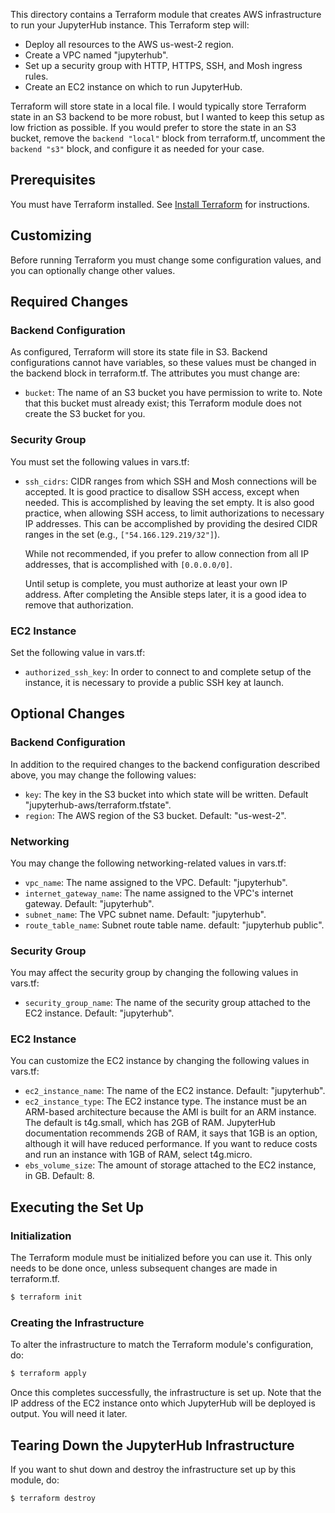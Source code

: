 This directory contains a Terraform module that creates AWS
infrastructure to run your JupyterHub instance. This Terraform step
will:
- Deploy all resources to the AWS us-west-2 region.
- Create a VPC named "jupyterhub".
- Set up a security group with HTTP, HTTPS, SSH, and Mosh ingress
  rules.
- Create an EC2 instance on which to run JupyterHub.

Terraform will store state in a local file. I would typically store
Terraform state in an S3 backend to be more robust, but I wanted to
keep this setup as low friction as possible. If you would prefer to
store the state in an S3 bucket, remove the `backend "local"` block
from terraform.tf, uncomment the `backend "s3"` block, and configure
it as needed for your case.

## Prerequisites

You must have Terraform installed. See [Install
Terraform](https://developer.hashicorp.com/terraform/install) for
instructions.

## Customizing

Before running Terraform you must change some configuration values,
and you can optionally change other values.

## Required Changes
### Backend Configuration

As configured, Terraform will store its state file in S3. Backend
configurations cannot have variables, so these values must be changed
in the backend block in terraform.tf. The attributes you must change
are:
- `bucket`: The name of an S3 bucket you have permission to write
  to. Note that this bucket must already exist; this Terraform module
  does not create the S3 bucket for you.

### Security Group

You must set the following values in vars.tf:
- `ssh_cidrs`: CIDR ranges from which SSH and Mosh connections will be
  accepted. It is good practice to disallow SSH access, except when
  needed. This is accomplished by leaving the set empty. It is also
  good practice, when allowing SSH access, to limit authorizations to
  necessary IP addresses. This can be accomplished by providing the
  desired CIDR ranges in the set (e.g., `["54.166.129.219/32"]`).

  While not recommended, if you prefer to allow connection from all IP
  addresses, that is accomplished with `[0.0.0.0/0]`.

  Until setup is complete, you must authorize at least your own IP
  address. After completing the Ansible steps later, it is a good idea
  to remove that authorization.

### EC2 Instance

Set the following value in vars.tf:
- `authorized_ssh_key`: In order to connect to and complete setup of
  the instance, it is necessary to provide a public SSH key at launch.

## Optional Changes
### Backend Configuration

In addition to the required changes to the backend configuration
described above, you may change the following values:
- `key`: The key in the S3 bucket into which state will be
  written. Default "jupyterhub-aws/terraform.tfstate".
- `region`: The AWS region of the S3 bucket. Default: "us-west-2".

### Networking

You may change the following networking-related values in vars.tf:
- `vpc_name`: The name assigned to the VPC. Default: "jupyterhub".
- `internet_gateway_name`: The name assigned to the VPC's internet
  gateway. Default: "jupyterhub".
- `subnet_name`: The VPC subnet name. Default: "jupyterhub".
- `route_table_name`: Subnet route table name. default: "jupyterhub
  public".

### Security Group

You may affect the security group by changing the following values in
vars.tf:
- `security_group_name`: The name of the security group attached to
  the EC2 instance. Default: "jupyterhub".

### EC2 Instance

You can customize the EC2 instance by changing the following values in
vars.tf:
- `ec2_instance_name`: The name of the EC2 instance. Default:
  "jupyterhub".
- `ec2_instance_type`: The EC2 instance type. The instance must be an
  ARM-based architecture because the AMI is built for an ARM
  instance. The default is t4g.small, which has 2GB of RAM. JupyterHub
  documentation recommends 2GB of RAM, it says that 1GB is an option,
  although it will have reduced performance. If you want to reduce
  costs and run an instance with 1GB of RAM, select t4g.micro.
- `ebs_volume_size`: The amount of storage attached to the EC2
  instance, in GB. Default: 8.

## Executing the Set Up

### Initialization

The Terraform module must be initialized before you can use it. This
only needs to be done once, unless subsequent changes are made in
terraform.tf.

```bash
$ terraform init
```

### Creating the Infrastructure

To alter the infrastructure to match the Terraform module's configuration, do:

```bash
$ terraform apply
```

Once this completes successfully, the infrastructure is set up. Note
that the IP address of the EC2 instance onto which JupyterHub will be
deployed is output. You will need it later.

## Tearing Down the JupyterHub Infrastructure

If you want to shut down and destroy the infrastructure set up by this
module, do:

```bash
$ terraform destroy
```
